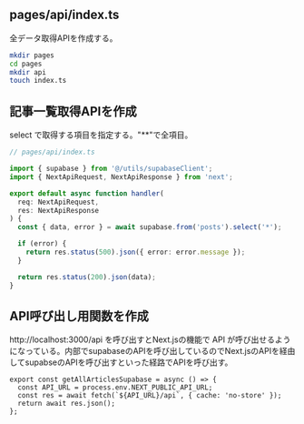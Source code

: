 ## pages/api/index.ts 

全データ取得APIを作成する。

```sh
mkdir pages
cd pages 
mkdir api
touch index.ts
```

## 記事一覧取得APIを作成

select で取得する項目を指定する。"\**"で全項目。

```ts
// pages/api/index.ts

import { supabase } from '@/utils/supabaseClient';
import { NextApiRequest, NextApiResponse } from 'next';

export default async function handler(
  req: NextApiRequest,
  res: NextApiResponse
) {
  const { data, error } = await supabase.from('posts').select('*');

  if (error) {
    return res.status(500).json({ error: error.message });
  }

  return res.status(200).json(data);
}
```

## API呼び出し用関数を作成

http://localhost:3000/api を呼び出すとNext.jsの機能で API が呼び出せるようになっている。内部でsupabaseのAPIを呼び出しているのでNext.jsのAPIを経由してsupabseのAPIを呼び出すといった経路でAPIを呼び出す。

```tsx
export const getAllArticlesSupabase = async () => {
  const API_URL = process.env.NEXT_PUBLIC_API_URL;
  const res = await fetch(`${API_URL}/api`, { cache: 'no-store' });
  return await res.json();
};
```
